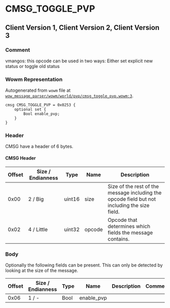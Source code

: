 # CMSG_TOGGLE_PVP

## Client Version 1, Client Version 2, Client Version 3

### Comment

vmangos: this opcode can be used in two ways: Either set explicit new status or toggle old status

### Wowm Representation

Autogenerated from `wowm` file at [`wow_message_parser/wowm/world/pvp/cmsg_toggle_pvp.wowm:3`](https://github.com/gtker/wow_messages/tree/main/wow_message_parser/wowm/world/pvp/cmsg_toggle_pvp.wowm#L3).
```rust,ignore
cmsg CMSG_TOGGLE_PVP = 0x0253 {
    optional set {
        Bool enable_pvp;
    }
}
```
### Header

CMSG have a header of 6 bytes.

#### CMSG Header

| Offset | Size / Endianness | Type   | Name   | Description |
| ------ | ----------------- | ------ | ------ | ----------- |
| 0x00   | 2 / Big           | uint16 | size   | Size of the rest of the message including the opcode field but not including the size field.|
| 0x02   | 4 / Little        | uint32 | opcode | Opcode that determines which fields the message contains.|

### Body


Optionally the following fields can be present. This can only be detected by looking at the size of the message.

| Offset | Size / Endianness | Type | Name | Description | Comment |
| ------ | ----------------- | ---- | ---- | ----------- | ------- |
| 0x06 | 1 / - | Bool | enable_pvp |  |  |

